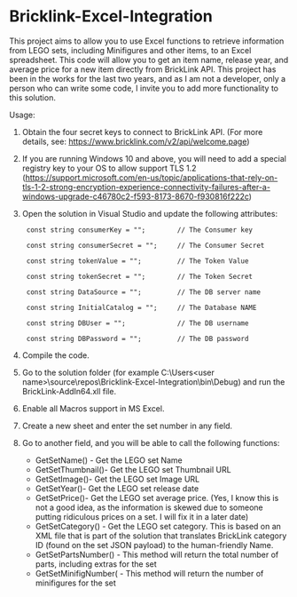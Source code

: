 # Bricklink-Excel-Integration
This project aims to allow you to use Excel functions to retrieve information from LEGO sets, including Minifigures and other items, to an Excel spreadsheet.
This code will allow you to get an item name, release year, and average price for a new item directly from BrickLink API.
This project has been in the works for the last two years, and as I am not a developer, only a person who can write some code, I invite you to add more functionality to this solution.

Usage:

1) Obtain the four secret keys to connect to BrickLink API. (For more details, see: https://www.bricklink.com/v2/api/welcome.page)

2) If you are running Windows 10 and above, you will need to add a special registry key to your OS to allow support TLS 1.2 (https://support.microsoft.com/en-us/topic/applications-that-rely-on-tls-1-2-strong-encryption-experience-connectivity-failures-after-a-windows-upgrade-c46780c2-f593-8173-8670-f930816f222c) 

3) Open the solution in Visual Studio and update the following attributes:
        
        const string consumerKey = "";        // The Consumer key
        
        const string consumerSecret = "";     // The Consumer Secret
        
        const string tokenValue = "";         // The Token Value
        
        const string tokenSecret = "";        // The Token Secret               
        
        const string DataSource = "";         // The DB server name
        
        const string InitialCatalog = "";     // The Database NAME
        
        const string DBUser = "";             // The DB username
        
        const string DBPassword = "";         // The DB password
        

4) Compile the code.

5) Go to the solution folder (for example C:\Users\<user name>\source\repos\Bricklink-Excel-Integration\bin\Debug) and run the BrickLink-AddIn64.xll file.

6) Enable all Macros support in MS Excel.

7) Create a new sheet and enter the set number in any field.

8) Go to another field, and you will be able to call the following functions:

    - GetSetName(<set Number>) - Get the LEGO set Name
    - GetSetThumbnail(<set Number>)- Get the LEGO set Thumbnail URL
    - GetSetImage(<set Number>)- Get the LEGO set Image URL
    - GetSetYear(<set Number>)- Get the LEGO set release date
    - GetSetPrice(<set Number>)- Get the LEGO set average price. (Yes, I know this is not a good idea, as the information is skewed due to someone putting ridiculous prices on a set. I will fix it 
                                 in a later date)
    - GetSetCategory(<set Number>) - Get the LEGO set category. This is based on an XML file that is part of the solution that translates BrickLink category ID (found on the set JSON payload)
                                     to the human-friendly Name.
    - GetSetPartsNumber(<set Number>) - This method will return the total number of parts, including extras for the set
    - GetSetMinifigNumber(<set Number> - This method will return the number of minifigures for the set


